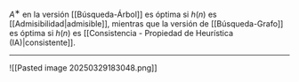 $A^∗$ en la versión [[Búsqueda-Árbol]] es óptima si $h(n)$ es [[Admisibilidad|admisible]], mientras que la versión de [[Búsqueda-Grafo]] es óptima si $h(n)$ es [[Consistencia - Propiedad de Heurística (IA)|consistente]].
***
![[Pasted image 20250329183048.png]]

